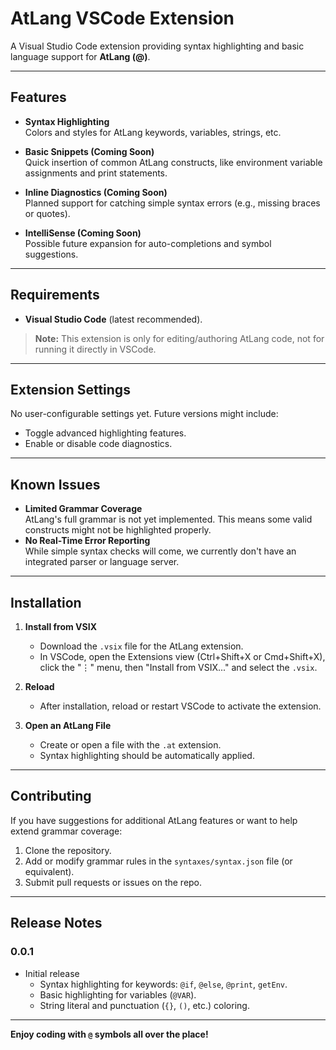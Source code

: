 # AtLang VSCode Extension

A Visual Studio Code extension providing syntax highlighting and basic language support for **AtLang (@)**.

---

## Features

- **Syntax Highlighting**  
  Colors and styles for AtLang keywords, variables, strings, etc.

- **Basic Snippets (Coming Soon)**  
  Quick insertion of common AtLang constructs, like environment variable assignments and print statements.

- **Inline Diagnostics (Coming Soon)**  
  Planned support for catching simple syntax errors (e.g., missing braces or quotes).

- **IntelliSense (Coming Soon)**  
  Possible future expansion for auto-completions and symbol suggestions.

---

## Requirements

- **Visual Studio Code** (latest recommended).  

> **Note:** This extension is only for editing/authoring AtLang code, not for running it directly in VSCode.

---

## Extension Settings

No user-configurable settings yet. Future versions might include:

- Toggle advanced highlighting features.  
- Enable or disable code diagnostics.  

---

## Known Issues

- **Limited Grammar Coverage**  
  AtLang's full grammar is not yet implemented. This means some valid constructs might not be highlighted properly.  
- **No Real-Time Error Reporting**  
  While simple syntax checks will come, we currently don't have an integrated parser or language server.  

---

## Installation

1. **Install from VSIX**  
   - Download the `.vsix` file for the AtLang extension.  
   - In VSCode, open the Extensions view (Ctrl+Shift+X or Cmd+Shift+X), click the "⋮" menu, then "Install from VSIX..." and select the `.vsix`.

2. **Reload**  
   - After installation, reload or restart VSCode to activate the extension.

3. **Open an AtLang File**  
   - Create or open a file with the `.at` extension.  
   - Syntax highlighting should be automatically applied.

---

## Contributing

If you have suggestions for additional AtLang features or want to help extend grammar coverage:

1. Clone the repository.  
2. Add or modify grammar rules in the `syntaxes/syntax.json` file (or equivalent).  
3. Submit pull requests or issues on the repo.  

---

## Release Notes

### 0.0.1
- Initial release
  - Syntax highlighting for keywords: `@if`, `@else`, `@print`, `getEnv`.
  - Basic highlighting for variables (`@VAR`).
  - String literal and punctuation (`{}`, `()`, etc.) coloring.

---

**Enjoy coding with `@` symbols all over the place!**
